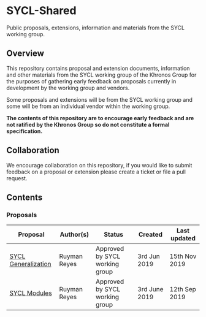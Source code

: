 # SYCL-Shared

Public proposals, extensions, information and materials from the SYCL working group.

## Overview

This repository contains proposal and extension documents, information and other materials from the SYCL working group of the Khronos Group for the purposes of gathering early feedback on proposals currently in development by the working group and vendors.

Some proposals and extensions will be from the SYCL working group and some will be from an individual vendor within the working group.

**The contents of this repository are to encourage early feedback and are not ratified by the Khronos Group so do not constitute a formal specification.**

## Collaboration

We encourage collaboration on this repository, if you would like to submit feedback on a proposal or extension please create a ticket or file a pull request.

## Contents

### Proposals

| Proposal | Author(s) | Status | Created | Last updated |
|----------|-----------|--------|---------|--------------|
| [SYCL Generalization](./proposals/sycl_generalization.md) | Ruyman Reyes | Approved by SYCL working group | 3rd Jun 2019 | 15th Nov 2019 |
| [SYCL Modules](./proposals/sycl_modules.md) | Ruyman Reyes | Approved by SYCL working group | 3rd June 2019 | 12th Sep 2019 |
